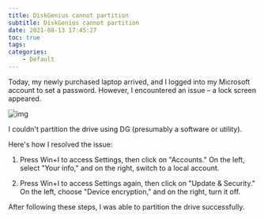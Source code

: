 ```yaml
---
title: DiskGenius cannot partition
subtitle: DiskGenius cannot partition
date: 2021-08-13 17:45:27
toc: true
tags: 
categories: 
    - Default
---
```


Today, my newly purchased laptop arrived, and I logged into my Microsoft account to set a password. However, I encountered an issue – a lock screen appeared.

![img](https://raw.githubusercontent.com/james-curtis/james-curtis.github.io/static/images/20210813174116155.png)

I couldn't partition the drive using DG (presumably a software or utility). 

Here's how I resolved the issue:

1. Press Win+I to access Settings, then click on "Accounts." On the left, select "Your info," and on the right, switch to a local account.

2. Press Win+I to access Settings again, then click on "Update & Security." On the left, choose "Device encryption," and on the right, turn it off.

After following these steps, I was able to partition the drive successfully.